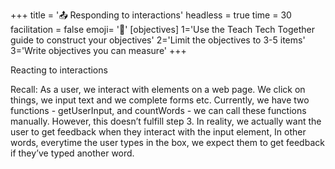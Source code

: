 +++
title = '📤 Responding to interactions'
headless = true
time = 30
facilitation = false
emoji= '🧩'
[objectives]
    1='Use the Teach Tech Together guide to construct your objectives'
    2='Limit the objectives to 3-5 items'
    3='Write objectives you can measure'
+++

Reacting to interactions

Recall: As a user, we interact with elements on a web page. We click on things, we input text and we complete forms etc.
Currently, we have two functions - getUserInput, and countWords - we can call these functions manually. However, this doesn’t fulfill step 3. In reality, we actually want the user to get feedback when they interact with the input element, In other words, everytime the user types in the box, we expect them to get feedback if they’ve typed another word.

